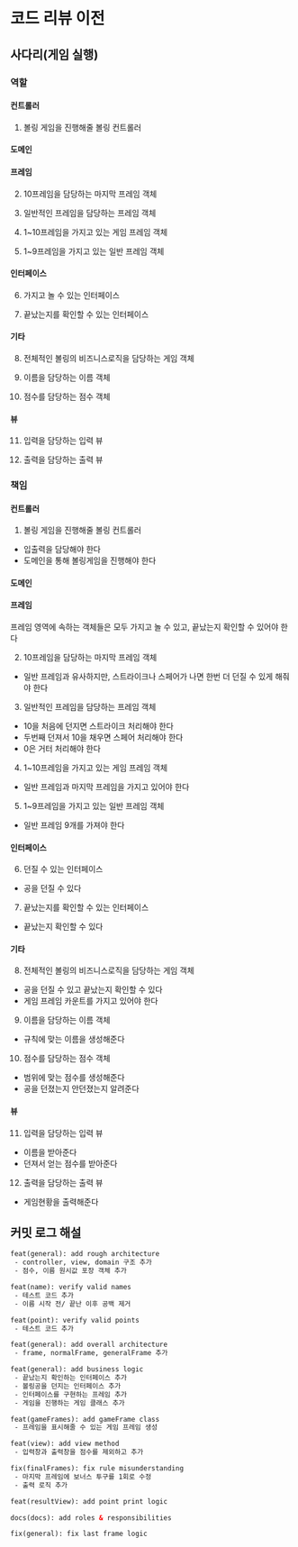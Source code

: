 # 코드 리뷰 이전

## 사다리(게임 실행)

### 역할

#### 컨트롤러

1. 볼링 게임을 진행해줄 볼링 컨트롤러

#### 도메인

#### 프레임

2. 10프레임을 담당하는 마지막 프레임 객체

3. 일반적인 프레임을 담당하는 프레임 객체

4. 1~10프레임을 가지고 있는 게임 프레임 객체
   
5. 1~9프레임을 가지고 있는 일반 프레임 객체 

#### 인터페이스

6. 가지고 놀 수 있는 인터페이스

7. 끝났는지를 확인할 수 있는 인터페이스

#### 기타

8. 전체적인 볼링의 비즈니스로직을 담당하는 게임 객체

9. 이름을 담당하는 이름 객체

10. 점수를 담당하는 점수 객체

#### 뷰

11. 입력을 담당하는 입력 뷰

12. 출력을 담당하는 출력 뷰

### 책임

#### 컨트롤러

1. 볼링 게임을 진행해줄 볼링 컨트롤러

- 입출력을 담당해야 한다
- 도메인을 통해 볼링게임을 진행해야 한다

#### 도메인

#### 프레임

프레임 영역에 속하는 객체들은 모두 가지고 놀 수 있고, 끝났는지 확인할 수 있어야 한다

2. 10프레임을 담당하는 마지막 프레임 객체

- 일반 프레임과 유사하지만, 스트라이크나 스페어가 나면 한번 더 던질 수 있게 해줘야 한다

3. 일반적인 프레임을 담당하는 프레임 객체

- 10을 처음에 던지면 스트라이크 처리해야 한다
- 두번째 던져서 10을 채우면 스페어 처리해야 한다
- 0은 거터 처리해야 한다

4. 1~10프레임을 가지고 있는 게임 프레임 객체

- 일반 프레임과 마지막 프레임을 가지고 있어야 한다

5. 1~9프레임을 가지고 있는 일반 프레임 객체

- 일반 프레임 9개를 가져야 한다

#### 인터페이스

6. 던질 수 있는 인터페이스

- 공을 던질 수 있다

7. 끝났는지를 확인할 수 있는 인터페이스

- 끝났는지 확인할 수 있다

#### 기타

8. 전체적인 볼링의 비즈니스로직을 담당하는 게임 객체

- 공을 던질 수 있고 끝났는지 확인할 수 있다
- 게임 프레임 카운트를 가지고 있어야 한다

9. 이름을 담당하는 이름 객체

- 규칙에 맞는 이름을 생성해준다

10. 점수를 담당하는 점수 객체

- 범위에 맞는 점수를 생성해준다
- 공을 던졌는지 안던졌는지 알려준다

#### 뷰

11. 입력을 담당하는 입력 뷰

- 이름을 받아준다
- 던져서 얻는 점수를 받아준다

12. 출력을 담당하는 출력 뷰

- 게임현황을 출력해준다

## 커밋 로그 해설

```html
feat(general): add rough architecture
 - controller, view, domain 구조 추가
 - 점수, 이름 원시값 포장 객체 추가

feat(name): verify valid names
 - 테스트 코드 추가
 - 이름 시작 전/ 끝난 이후 공백 제거

feat(point): verify valid points
 - 테스트 코드 추가

feat(general): add overall architecture
 - frame, normalFrame, generalFrame 추가

feat(general): add business logic
 - 끝났는지 확인하는 인터페이스 추가
 - 볼링공을 던지는 인터페이스 추가
 - 인터페이스를 구현하는 프레임 추가
 - 게임을 진행하는 게임 클래스 추가

feat(gameFrames): add gameFrame class
 - 프레임을 표시해줄 수 있는 게임 프레임 생성

feat(view): add view method
 - 입력창과 출력창을 점수를 제외하고 추가 

fix(finalFrames): fix rule misunderstanding
 - 마지막 프레임에 보너스 투구를 1회로 수정
 - 출력 로직 추가

feat(resultView): add point print logic

docs(docs): add roles & responsibilities

fix(general): fix last frame logic
```
